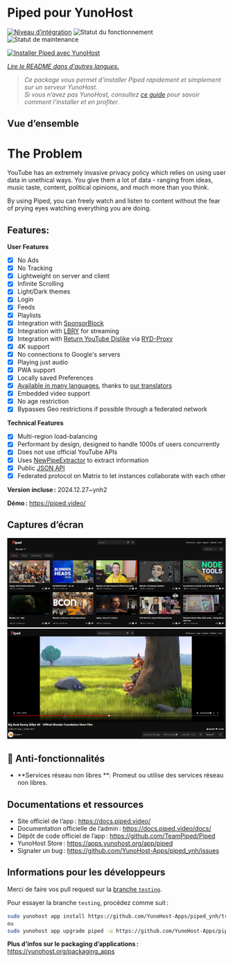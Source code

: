 <!--
Nota bene : ce README est automatiquement généré par <https://github.com/YunoHost/apps/tree/master/tools/readme_generator>
Il NE doit PAS être modifié à la main.
-->

# Piped pour YunoHost

[![Niveau d’intégration](https://apps.yunohost.org/badge/integration/piped)](https://ci-apps.yunohost.org/ci/apps/piped/)
![Statut du fonctionnement](https://apps.yunohost.org/badge/state/piped)
![Statut de maintenance](https://apps.yunohost.org/badge/maintained/piped)

[![Installer Piped avec YunoHost](https://install-app.yunohost.org/install-with-yunohost.svg)](https://install-app.yunohost.org/?app=piped)

*[Lire le README dans d'autres langues.](./ALL_README.md)*

> *Ce package vous permet d’installer Piped rapidement et simplement sur un serveur YunoHost.*  
> *Si vous n’avez pas YunoHost, consultez [ce guide](https://yunohost.org/install) pour savoir comment l’installer et en profiter.*

## Vue d’ensemble

# The Problem

YouTube has an extremely invasive privacy policy which relies on using user data in unethical ways. You give them a lot of data - ranging from ideas, music taste, content, political opinions, and much more than you think.

By using Piped, you can freely watch and listen to content without the fear of prying eyes watching everything you are doing.

## Features:

**User Features**

-   [x] No Ads
-   [x] No Tracking
-   [x] Lightweight on server and client
-   [x] Infinite Scrolling
-   [x] Light/Dark themes
-   [x] Login
-   [x] Feeds
-   [x] Playlists
-   [x] Integration with [SponsorBlock](https://github.com/ajayyy/SponsorBlock)
-   [x] Integration with [LBRY](https://lbry.com/) for streaming
-   [x] Integration with [Return YouTube Dislike](https://returnyoutubedislike.com/) via [RYD-Proxy](https://github.com/TeamPiped/RYD-Proxy)
-   [x] 4K support
-   [x] No connections to Google's servers
-   [x] Playing just audio
-   [x] PWA support
-   [x] Locally saved Preferences
-   [x] [Available in many languages](src/locales), thanks to [our translators](https://hosted.weblate.org/projects/piped/frontend/)
-   [x] Embedded video support
-   [x] No age restriction
-   [x] Bypasses Geo restrictions if possible through a federated network

**Technical Features**

-   [x] Multi-region load-balancing
-   [x] Performant by design, designed to handle 1000s of users concurrently
-   [x] Does not use official YouTube APIs
-   [x] Uses [NewPipeExtractor](https://github.com/TeamNewPipe/NewPipeExtractor) to extract information
-   [x] Public [JSON API](https://docs.piped.video/docs/api-documentation/)
-   [x] Federated protocol on Matrix to let instances collaborate with each other

**Version incluse :** 2024.12.27~ynh2

**Démo :** <https://piped.video/>

## Captures d’écran

![Capture d’écran de Piped](./doc/screenshots/channel.png)
![Capture d’écran de Piped](./doc/screenshots/player.png)

## :red_circle: Anti-fonctionnalités

- **Services réseau non libres **: Promeut ou utilise des services réseau non libres.

## Documentations et ressources

- Site officiel de l’app : <https://docs.piped.video/>
- Documentation officielle de l’admin : <https://docs.piped.video/docs/>
- Dépôt de code officiel de l’app : <https://github.com/TeamPiped/Piped>
- YunoHost Store : <https://apps.yunohost.org/app/piped>
- Signaler un bug : <https://github.com/YunoHost-Apps/piped_ynh/issues>

## Informations pour les développeurs

Merci de faire vos pull request sur la [branche `testing`](https://github.com/YunoHost-Apps/piped_ynh/tree/testing).

Pour essayer la branche `testing`, procédez comme suit :

```bash
sudo yunohost app install https://github.com/YunoHost-Apps/piped_ynh/tree/testing --debug
ou
sudo yunohost app upgrade piped -u https://github.com/YunoHost-Apps/piped_ynh/tree/testing --debug
```

**Plus d’infos sur le packaging d’applications :** <https://yunohost.org/packaging_apps>
